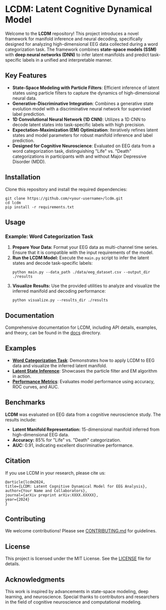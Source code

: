 <h1>LCDM: Latent Cognitive Dynamical Model</h1>
<p>
    Welcome to the <strong>LCDM</strong> repository! This project introduces a novel framework for manifold inference and neural decoding,
    specifically designed for analyzing high-dimensional EEG data collected during a word categorization task. The framework combines
    <strong>state-space models (SSM)</strong> with <strong>deep neural networks (DNN)</strong> to infer latent manifolds and predict task-specific labels
    in a unified and interpretable manner.
</p>

<h2>Key Features</h2>
<ul>
    <li><strong>State-Space Modeling with Particle Filters</strong>: Efficient inference of latent states using particle filters to capture the dynamics of high-dimensional neural data.</li>
    <li><strong>Generative-Discriminative Integration</strong>: Combines a generative state evolution model with a discriminative neural network for supervised label prediction.</li>
    <li><strong>1D Convolutional Neural Network (1D CNN)</strong>: Utilizes a 1D CNN to decode latent states into task-specific labels with high precision.</li>
    <li><strong>Expectation-Maximization (EM) Optimization</strong>: Iteratively refines latent states and model parameters for robust manifold inference and label prediction.</li>
    <li><strong>Designed for Cognitive Neuroscience</strong>: Evaluated on EEG data from a word categorization task, distinguishing "Life" vs. "Death" categorizations in participants with and without Major Depressive Disorder (MDD).</li>
</ul>

<h2>Installation</h2>
<p>Clone this repository and install the required dependencies:</p>
<pre><code>git clone https://github.com/&lt;your-username&gt;/lcdm.git
cd lcdm
pip install -r requirements.txt</code></pre>

<h2>Usage</h2>
<h3>Example: Word Categorization Task</h3>
<ol>
    <li><strong>Prepare Your Data:</strong> Format your EEG data as multi-channel time series. Ensure that it is compatible with the input requirements of the model.</li>
    <li><strong>Run the LCDM Model:</strong> Execute the <code>main.py</code> script to infer the latent states and decode task-specific labels:
        <pre><code>python main.py --data_path ./data/eeg_dataset.csv --output_dir ./results</code></pre>
    </li>
    <li><strong>Visualize Results:</strong> Use the provided utilities to analyze and visualize the inferred manifold and decoding performance:
        <pre><code>python visualize.py --results_dir ./results</code></pre>
    </li>
</ol>

<h2>Documentation</h2>
<p>
    Comprehensive documentation for LCDM, including API details, examples, and theory, can be found in the <a href="docs/">docs</a> directory.
</p>

<h2>Examples</h2>
<ul>
    <li><a href="examples/word_categorization_task.ipynb"><strong>Word Categorization Task</strong></a>: Demonstrates how to apply LCDM to EEG data and visualize the inferred latent manifold.</li>
    <li><a href="examples/latent_state_inference.ipynb"><strong>Latent State Inference</strong></a>: Showcases the particle filter and EM algorithm in action.</li>
    <li><a href="examples/performance_metrics.ipynb"><strong>Performance Metrics</strong></a>: Evaluates model performance using accuracy, ROC curves, and AUC.</li>
</ul>

<h2>Benchmarks</h2>
<p><strong>LCDM</strong> was evaluated on EEG data from a cognitive neuroscience study. The results include:</p>
<ul>
    <li><strong>Latent Manifold Representation:</strong> 15-dimensional manifold inferred from high-dimensional EEG data.</li>
    <li><strong>Accuracy:</strong> 85% for "Life" vs. "Death" categorization.</li>
    <li><strong>AUC:</strong> 0.91, indicating excellent discriminative performance.</li>
</ul>

<h2>Citation</h2>
<p>If you use LCDM in your research, please cite us:</p>
<pre><code>@article{lcdm2024,
title={LCDM: Latent Cognitive Dynamical Model for EEG Analysis},
author={Your Name and Collaborators},
journal={arXiv preprint arXiv:XXXX.XXXXX},
year={2024}
}</code></pre>

<h2>Contributing</h2>
<p>We welcome contributions! Please see <a href="CONTRIBUTING.md">CONTRIBUTING.md</a> for guidelines.</p>

<h2>License</h2>
<p>
    This project is licensed under the MIT License. See the <a href="LICENSE">LICENSE</a> file for details.
</p>

<h2>Acknowledgments</h2>
<p>
    This work is inspired by advancements in state-space modeling, deep learning, and neuroscience.
    Special thanks to contributors and researchers in the field of cognitive neuroscience and computational modeling.
</p>
